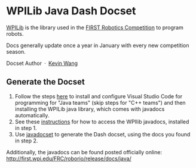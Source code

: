 WPILib Java Dash Docset
=======================

[WPILib](http://wp.wpi.edu/wpilib/) is the library used in the [FIRST Robotics Competition](http://www.firstinspires.org/robotics/frc) to program robots.

Docs generally update once a year in January with every new competition season.

Docset Author&ensp;·&ensp;[Kevin Wang](https://github.com/kevinzwang)

## Generate the Docset
  1. Follow the steps [here](https://wpilib.screenstepslive.com/s/currentCS/m/java/l/1027503-installing-c-and-java-development-tools-for-frc) to install and configure Visual Studio Code for programming for "Java teams" (skip steps for "C++ teams") and then installing the WPILib java library, which comes with javadocs automatically.
  2. See these [instructions](http://wpilib.screenstepslive.com/s/4485/m/13809/l/272787-frc-java-wpilib-api-documentation) for how to access the WPIlib javadocs, installed in step 1.
  3. Use [javadocset](https://github.com/Kapeli/javadocset) to generate the Dash docset, using the docs you found in step 2.

Additionally, the javadocs can be found posted officially online: http://first.wpi.edu/FRC/roborio/release/docs/java/

